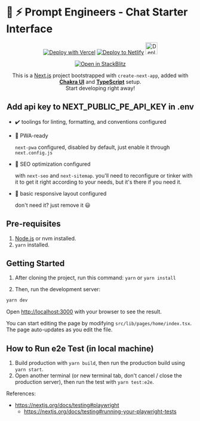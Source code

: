 # 🔋 ⚡ Prompt Engineers - Chat Starter Interface

<div align="center">
  <a href="https://vercel.com/new/clone?repository-url=https%3A%2F%2Fgithub.com%2Fsozonome%2Fnextarter-chakra" target="_blank"><img src="https://vercel.com/button" alt="Deploy with Vercel" /></a> <a href="https://app.netlify.com/start/deploy?repository=https://github.com/kre8mymedia/Prompt-Engineers-Chat-Starter" target="_blank"><img src="https://www.netlify.com/img/deploy/button.svg" alt="Deploy to Netlify" /></a> <a href="https://railway.app/new/template/aqmmai?referralCode=9lKVVo" target="_blank"><img src="https://railway.app/button.svg" alt="Deploy on Railway" height="32px" /></a>

<a href="https://stackblitz.com/github/sozonome/nextarter-chakra" target="_blank"><img src="https://developer.stackblitz.com/img/open_in_stackblitz.svg" alt="Open in StackBlitz" /></a>

  <p>This is a <a href="https://nextjs.org/" target="_blank">Next.js</a> project bootstrapped with <code>create-next-app</code>, added with <a href="https://chakra-ui.com" target="_blank"><b>Chakra UI</b></a> and <a href="https://www.typescriptlang.org" target="_blank"><b>TypeScript</b></a> setup. <br/> Start developing right away!</p>

## Add api key to **NEXT_PUBLIC_PE_API_KEY** in .env

</div>

- ✔️ toolings for linting, formatting, and conventions configured

- 📱 PWA-ready

  `next-pwa` configured, disabled by default, just enable it through `next.config.js`

- 🔎 SEO optimization configured

  with `next-seo` and `next-sitemap`. you'll need to reconfigure or tinker with it to get it right according to your needs, but it's there if you need it.

- 🎨 basic responsive layout configured

  don't need it? just remove it 😃


## Pre-requisites

1. [Node.js](https://nodejs.org/en/) or nvm installed.
2. `yarn` installed.

## Getting Started


1. After cloning the project, run this command: `yarn` or `yarn install`

2. Then, run the development server:

```bash
yarn dev
```

Open [http://localhost:3000](http://localhost:3000) with your browser to see the result.

You can start editing the page by modifying `src/lib/pages/home/index.tsx`. The page auto-updates as you edit the file.

## How to Run e2e Test (in local machine)

1. Build production with `yarn build`, then run the production build using `yarn start`.
2. Open another terminal (or new terminal tab, don't cancel / close the production server), then run the test with `yarn test:e2e`.

References:

- https://nextjs.org/docs/testing#playwright
  - https://nextjs.org/docs/testing#running-your-playwright-tests
